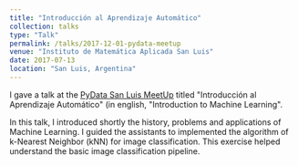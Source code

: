```yaml
---
title: "Introducción al Aprendizaje Automático"
collection: talks
type: "Talk"
permalink: /talks/2017-12-01-pydata-meetup
venue: "Instituto de Matemática Aplicada San Luis"
date: 2017-07-13
location: "San Luis, Argentina"
---
```


I gave a talk at the [PyData San Luis MeetUp](https://www.meetup.com/es-ES/PyData-San-Luis/events/241415480/) titled "Introducción al Aprendizaje Automático" (in english, "Introduction to Machine Learning".

In this talk, I introduced shortly the history, problems and applications of Machine Learning.
I guided the assistants to implemented the algorithm of k-Nearest Neighbor (kNN) for image classification. 
This exercise helped understand the basic image classification pipeline.